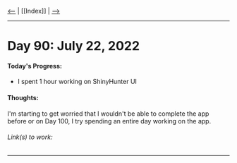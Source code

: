 [<--](Days/Day%2089.md) | [[Index]] | [-->](Days/Day%2091.md)
____
# Day 90: July 22, 2022
#### Today's Progress:
- I spent 1 hour working on ShinyHunter UI

#### Thoughts:
I'm starting to get worried that I wouldn't be able to complete the app before or on Day 100, I try spending an entire day working on the app.

###### Link(s) to work:

___
